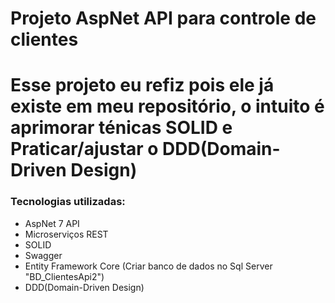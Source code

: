 # Projeto AspNet API para controle de clientes

# Esse projeto eu refiz pois ele já existe em meu repositório, o intuito é aprimorar ténicas SOLID e Praticar/ajustar o DDD(Domain-Driven Design) 

### Tecnologias utilizadas:
* AspNet 7 API
* Microserviços REST
* SOLID
* Swagger
* Entity Framework Core (Criar banco de dados no Sql Server "BD_ClientesApi2")
* DDD(Domain-Driven Design)
